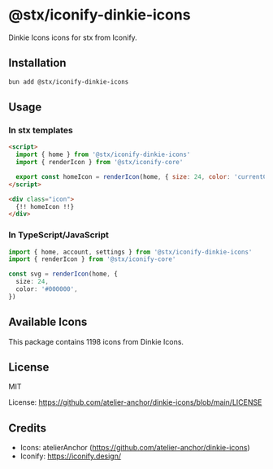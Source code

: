 # @stx/iconify-dinkie-icons

Dinkie Icons icons for stx from Iconify.

## Installation

```bash
bun add @stx/iconify-dinkie-icons
```

## Usage

### In stx templates

```html
<script>
  import { home } from '@stx/iconify-dinkie-icons'
  import { renderIcon } from '@stx/iconify-core'

  export const homeIcon = renderIcon(home, { size: 24, color: 'currentColor' })
</script>

<div class="icon">
  {!! homeIcon !!}
</div>
```

### In TypeScript/JavaScript

```typescript
import { home, account, settings } from '@stx/iconify-dinkie-icons'
import { renderIcon } from '@stx/iconify-core'

const svg = renderIcon(home, {
  size: 24,
  color: '#000000',
})
```

## Available Icons

This package contains 1198 icons from Dinkie Icons.

## License

MIT

License: https://github.com/atelier-anchor/dinkie-icons/blob/main/LICENSE

## Credits

- Icons: atelierAnchor (https://github.com/atelier-anchor/dinkie-icons)
- Iconify: https://iconify.design/
